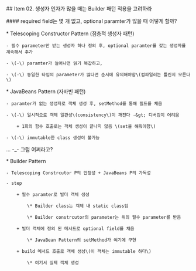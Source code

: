 \#\# Item 02. 생성자 인자가 많을 때는 Builder 패턴 적용을 고려하라

\#\#\#\# required field는 몇 개 없고, optional paramter가 많을 때 어떻게 할까?

\* Telescoping Constructor Pattern \(점층적 생성자 패턴\)

    - 필수 parameter만 받는 생성자 하나 정의 후, optional paramter를 갖는 생성자를 계속해서 추가

    - \(-\) paramter가 늘어나면 읽기 복잡하고, 

    - \(-\) 동일한 타입의 parameter가 많다면 순서에 유의해야함\(컴파일러는 틀린지 모른다\)

\* JavaBeans Pattern \(자바빈 패턴\)

    - paramter가 없는 생성자로 객체 생성 후, setMethod를 통해 필드를 채움 

    - \(-\) 일시적으로 객체 일관성\(consistency\)이 깨진다 -&gt; 디버깅이 어려움 

        + 1회의 함수 호출로는 객체 생성이 끝나지 않음 \(set을 해줘야함\)

    - \(-\) immutable한 class 생성이 불가능 



... -\_- 그럼 어쩌라고?

\* Builder Pattern 

    - Telescoping Constrcutor P의 안정성 + JavaBeans P의 가독성 

    - step

        + 필수 paramter로 빌더 객체 생성

            \* Builder class는 객체 내 static class임 

            \* Builder constrcutor의 parameter는 위의 필수 parameter를 받음 

        + 빌더 객체에 정의 된 메서드로 optional field를 채움

            \* JavaBean Pattern의 setMethod가 여기에 구현 

        + build 메서드 호출로 객체 생성\(이 객체는 immutable 하다\)

            \* 여기서 실제 객체 생성 


